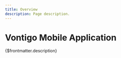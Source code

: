 ```yaml
---
title: Overview
description: Page description.
---
```


# Vontigo Mobile Application

{$frontmatter.description}
